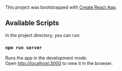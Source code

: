 This project was bootstrapped with [Create React App](https://github.com/facebook/create-react-app).

## Available Scripts

In the project directory, you can run:

### `npm run server`

Runs the app in the development mode.<br>
Open [http://localhost:3000](http://localhost:3000) to view it in the browser.
